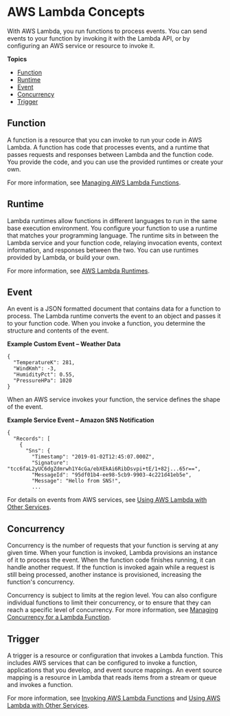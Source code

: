 # AWS Lambda Concepts<a name="gettingstarted-concepts"></a>

With AWS Lambda, you run functions to process events\. You can send events to your function by invoking it with the Lambda API, or by configuring an AWS service or resource to invoke it\.

**Topics**
+ [Function](#gettingstarted-concepts-function)
+ [Runtime](#gettingstarted-concepts-runtimes)
+ [Event](#gettingstarted-concepts-event)
+ [Concurrency](#gettingstarted-concepts-concurrency)
+ [Trigger](#gettingstarted-concepts-trigger)

## Function<a name="gettingstarted-concepts-function"></a>

A function is a resource that you can invoke to run your code in AWS Lambda\. A function has code that processes events, and a runtime that passes requests and responses between Lambda and the function code\. You provide the code, and you can use the provided runtimes or create your own\.

For more information, see [Managing AWS Lambda Functions](lambda-functions.md)\.

## Runtime<a name="gettingstarted-concepts-runtimes"></a>

Lambda runtimes allow functions in different languages to run in the same base execution environment\. You configure your function to use a runtime that matches your programming language\. The runtime sits in between the Lambda service and your function code, relaying invocation events, context information, and responses between the two\. You can use runtimes provided by Lambda, or build your own\.

For more information, see [AWS Lambda Runtimes](lambda-runtimes.md)\.

## Event<a name="gettingstarted-concepts-event"></a>

An event is a JSON formatted document that contains data for a function to process\. The Lambda runtime converts the event to an object and passes it to your function code\. When you invoke a function, you determine the structure and contents of the event\.

**Example Custom Event – Weather Data**  

```
{
  "TemperatureK": 281,
  "WindKmh": -3,
  "HumidityPct": 0.55,
  "PressureHPa": 1020
}
```

When an AWS service invokes your function, the service defines the shape of the event\.

**Example Service Event – Amazon SNS Notification**  

```
{
  "Records": [
    {
      "Sns": {
        "Timestamp": "2019-01-02T12:45:07.000Z",
        "Signature": "tcc6faL2yUC6dgZdmrwh1Y4cGa/ebXEkAi6RibDsvpi+tE/1+82j...65r==",
        "MessageId": "95df01b4-ee98-5cb9-9903-4c221d41eb5e",
        "Message": "Hello from SNS!",
        ...
```

For details on events from AWS services, see [Using AWS Lambda with Other Services](lambda-services.md)\.

## Concurrency<a name="gettingstarted-concepts-concurrency"></a>

Concurrency is the number of requests that your function is serving at any given time\. When your function is invoked, Lambda provisions an instance of it to process the event\. When the function code finishes running, it can handle another request\. If the function is invoked again while a request is still being processed, another instance is provisioned, increasing the function's concurrency\.

Concurrency is subject to limits at the region level\. You can also configure individual functions to limit their concurrency, or to ensure that they can reach a specific level of concurrency\. For more information, see [Managing Concurrency for a Lambda Function](configuration-concurrency.md)\.

## Trigger<a name="gettingstarted-concepts-trigger"></a>

A trigger is a resource or configuration that invokes a Lambda function\. This includes AWS services that can be configured to invoke a function, applications that you develop, and event source mappings\. An event source mapping is a resource in Lambda that reads items from a stream or queue and invokes a function\.

For more information, see [Invoking AWS Lambda Functions](lambda-invocation.md) and [Using AWS Lambda with Other Services](lambda-services.md)\.